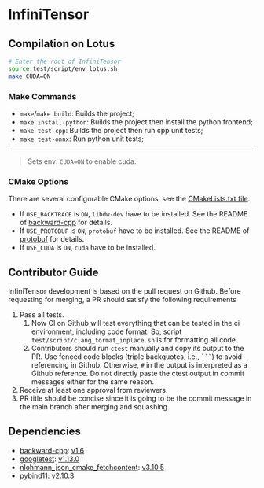 # InfiniTensor

## Compilation on Lotus

``` bash
# Enter the root of InfiniTensor
source test/script/env_lotus.sh
make CUDA=ON
```

### Make Commands

- `make`/`make build`: Builds the project;
- `make install-python`: Builds the project then install the python frontend;
- `make test-cpp`: Builds the project then run cpp unit tests;
- `make test-onnx`: Run python unit tests;

---

> Sets env: `CUDA=ON` to enable cuda.

### CMake Options

There are several configurable CMake options, see the [CMakeLists.txt file](/CMakeLists.txt#L5).

- If `USE_BACKTRACE` is `ON`, `libdw-dev` have to be installed. See the README of [backward-cpp](https://github.com/bombela/backward-cpp) for details.
- If `USE_PROTOBUF` is `ON`, `protobuf` have to be installed. See the README of [protobuf](https://github.com/protocolbuffers/protobuf) for details.
- If `USE_CUDA` is `ON`, `cuda` have to be installed.

## Contributor Guide

InfiniTensor development is based on the pull request on Github. Before requesting for merging, a PR should satisfy the following requirements

1. Pass all tests.
    1. Now CI on Github will test everything that can be tested in the ci environment, including code format. So, script `test/script/clang_format_inplace.sh` is for formatting all code.
    2. Contributors should run `ctest` manually and copy its output to the PR. Use fenced code blocks (triple backquotes, i.e., `` ``` ``) to avoid referencing in Github. Otherwise, `#` in the output is interpreted as a Github reference. Do not directly paste the ctest output in commit messages either for the same reason.
2. Receive at least one approval from reviewers.
3. PR title should be concise since it is going to be the commit message in the main branch after merging and squashing.

## Dependencies

- [backward-cpp](https://github.com/bombela/backward-cpp): [v1.6](https://github.com/bombela/backward-cpp/releases/tag/v1.6)
- [googletest](https://github.com/google/googletest): [v1.13.0](https://github.com/google/googletest/releases/tag/v1.13.0)
- [nlohmann_json_cmake_fetchcontent](https://github.com/ArthurSonzogni/nlohmann_json_cmake_fetchcontent): [v3.10.5](https://github.com/ArthurSonzogni/nlohmann_json_cmake_fetchcontent/releases/tag/v3.10.5)
- [pybind11](https://github.com/pybind/pybind11): [v2.10.3](https://github.com/pybind/pybind11/releases/tag/v2.10.3)

